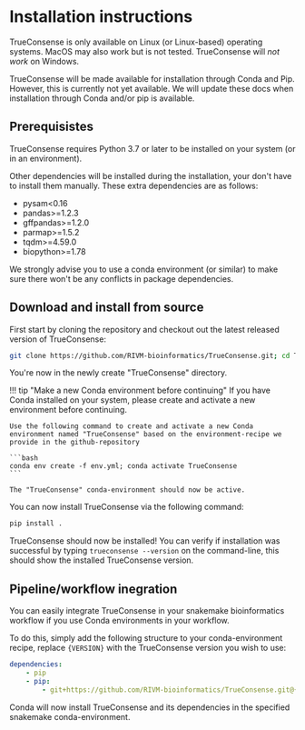 # Installation instructions

TrueConsense is only available on Linux (or Linux-based) operating systems. MacOS may also work but is not tested. TrueConsense will *not work* on Windows.

TrueConsense will be made available for installation through Conda and Pip. However, this is currently not yet available.
We will update these docs when installation through Conda and/or pip is available.

## Prerequisistes

TrueConsense requires Python 3.7 or later to be installed on your system (or in an environment).

Other dependencies will be installed during the installation, your don't have to install them manually. These extra dependencies are as follows:

* pysam<0.16
* pandas>=1.2.3
* gffpandas>=1.2.0
* parmap>=1.5.2
* tqdm>=4.59.0
* biopython>=1.78

We strongly advise you to use a conda environment (or similar) to make sure there won't be any conflicts in package dependencies.

## Download and install from source

First start by cloning the repository and checkout out the latest released version of TrueConsense:
```bash
git clone https://github.com/RIVM-bioinformatics/TrueConsense.git; cd TrueConsense; git checkout tags/$(git tag --sort=committerdate | tail -1) >> /dev/null
```

You're now in the newly create "TrueConsense" directory.

!!! tip "Make a new Conda environment before continuing"
    If you have Conda installed on your system, please create and activate a new environment before continuing.

    Use the following command to create and activate a new Conda environment named "TrueConsense" based on the environment-recipe we provide in the github-repository

    ```bash
    conda env create -f env.yml; conda activate TrueConsense
    ```

    The "TrueConsense" conda-environment should now be active.

You can now install TrueConsense via the following command:
```bash
pip install .
```

TrueConsense should now be installed!
You can verify if installation was successful by typing `trueconsense --version` on the command-line, this should show the installed TrueConsense version.

## Pipeline/workflow inegration

You can easily integrate TrueConsense in your snakemake bioinformatics workflow if you use Conda environments in your workflow.

To do this, simply add the following structure to your conda-environment recipe, replace `{VERSION}` with the TrueConsense version you wish to use:

```yaml
dependencies:
    - pip
    - pip:
        - git+https://github.com/RIVM-bioinformatics/TrueConsense.git@{VERSION}
```

Conda will now install TrueConsense and its dependencies in the specified snakemake conda-environment.
